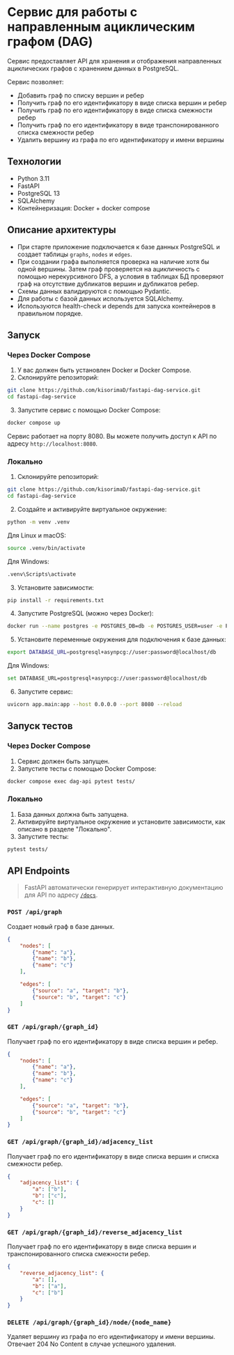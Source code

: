 # Сервис для работы с направленным ациклическим графом (DAG)

Сервис предоставляет API для хранения и отображения направленных ациклических графов с хранением данных в PostgreSQL.

Сервис позволяет:
- Добавить граф по списку вершин и ребер
- Получить граф по его идентификатору в виде списка вершин и ребер
- Получить граф по его идентификатору в виде списка смежности ребер
- Получить граф по его идентификатору в виде транспонированного списка смежности ребер
- Удалить вершину из графа по его идентификатору и имени вершины


## Технологии
- Python 3.11
- FastAPI
- PostgreSQL 13
- SQLAlchemy
- Контейнеризация: Docker + docker compose

## Описание архитектуры
- При старте приложение подключается к базе данных PostgreSQL и создает таблицы `graphs`, `nodes` и `edges`.
- При создании графа выполняется проверка на наличие хотя бы одной вершины. Затем граф проверяется на ацикличность с помощью нерекурсивного DFS, а условия в таблицах БД проверяют граф на отсутствие дубликатов вершин и дубликатов ребер.
- Схемы данных валидируются с помощью Pydantic.
- Для работы с базой данных используется SQLAlchemy.
- Используются health-check и depends для запуска контейнеров в правильном порядке.

## Запуск

### Через Docker Compose
1. У вас должен быть установлен Docker и Docker Compose.
2. Склонируйте репозиторий:
```bash
git clone https://github.com/kisorimaD/fastapi-dag-service.git
cd fastapi-dag-service
```
3. Запустите сервис с помощью Docker Compose:
```bash
docker compose up
```
Сервис работает на порту 8080. Вы можете получить доступ к API по адресу `http://localhost:8080`.

### Локально
1. Склонируйте репозиторий:
```bash
git clone https://github.com/kisorimaD/fastapi-dag-service.git
cd fastapi-dag-service
```
2. Создайте и активируйте виртуальное окружение:
```bash
python -m venv .venv
```
Для Linux и macOS:
```bash
source .venv/bin/activate
```

Для Windows:
```bash
.venv\Scripts\activate
```

3. Установите зависимости:
```bash
pip install -r requirements.txt
```
4. Запустите PostgreSQL (можно через Docker):
```bash
docker run --name postgres -e POSTGRES_DB=db -e POSTGRES_USER=user -e POSTGRES_PASSWORD=password -p 5432:5432 postgres:13
```
5. Установите переменные окружения для подключения к базе данных:
```bash
export DATABASE_URL=postgresql+asynpcg://user:password@localhost/db
```
Для Windows:
```bash
set DATABASE_URL=postgresql+asynpcg://user:password@localhost/db
```
6. Запустите сервис:
```bash
uvicorn app.main:app --host 0.0.0.0 --port 8080 --reload
```

## Запуск тестов
### Через Docker Compose
1. Сервис должен быть запущен.
2. Запустите тесты с помощью Docker Compose:
```bash
docker compose exec dag-api pytest tests/
```
### Локально
1. База данных должна быть запущена.
2. Активируйте виртуальное окружение и установите зависимости, как описано в разделе "Локально".
3. Запустите тесты:
```bash
pytest tests/
```

## API Endpoints

> FastAPI автоматически генерирует интерактивную документацию для API по адресу [`/docs`](http://localhost:8080/docs). 

### `POST /api/graph`
Создает новый граф в базе данных.
```json
{
    "nodes": [
        {"name": "a"},
        {"name": "b"},
        {"name": "c"}
    ],

    "edges": [
        {"source": "a", "target": "b"},
        {"source": "b", "target": "c"}
    ]
}
```

### `GET /api/graph/{graph_id}`
Получает граф по его идентификатору в виде списка вершин и ребер.
```json
{
    "nodes": [
        {"name": "a"},
        {"name": "b"},
        {"name": "c"}
    ],

    "edges": [
        {"source": "a", "target": "b"},
        {"source": "b", "target": "c"}
    ]
}
```

### `GET /api/graph/{graph_id}/adjacency_list`
Получает граф по его идентификатору в виде списка вершин и списка смежности ребер.
```json
{
    "adjacency_list": {
        "a": ["b"],
        "b": ["c"],
        "c": []
    }
}
```

### `GET /api/graph/{graph_id}/reverse_adjacency_list`
Получает граф по его идентификатору в виде списка вершин и транспонированного списка смежности ребер.
```json
{
    "reverse_adjacency_list": {
        "a": [],
        "b": ["a"],
        "c": ["b"]
    }
}
```

### `DELETE /api/graph/{graph_id}/node/{node_name}`
Удаляет вершину из графа по его идентификатору и имени вершины.
Отвечает 204 No Content в случае успешного удаления.
